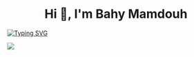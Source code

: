 <h1 align="center">Hi 👋, I'm Bahy Mamdouh</h1>

[![Typing SVG](https://readme-typing-svg.herokuapp.com?font=Fira+Code&pause=1000&color=2458F7&width=435&lines=Excited+about+a+career+in+cybersecurity)](https://git.io/typing-svg)










![](http://github-profile-summary-cards.vercel.app/api/cards/profile-details?username=Bahy-Mamdouh&theme=dark)

